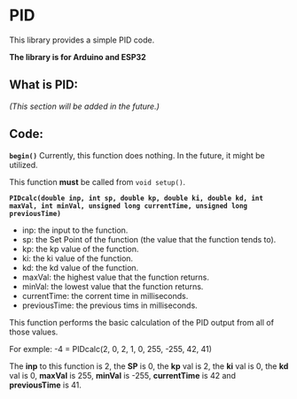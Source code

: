 # PID

This library provides a simple PID code. 

**The library is for Arduino and ESP32**

## What is PID:
*(This section will be added in the future.)*

## Code:

**`begin()`**
Currently, this function does nothing. In the future, it might be utilized.

This function **must** be called from `void setup()`.


**`PIDcalc(double inp, int sp, double kp, double ki, double kd, int maxVal, int minVal, unsigned long currentTime, unsigned long previousTime)`**
- inp: the input to the function.
- sp: the Set Point of the function (the value that the function tends to).
- kp: the kp value of the function.
- ki: the ki value of the function.
- kd: the kd value of the function.
- maxVal: the highest value that the function returns.
- minVal: the lowest value that the function returns.
- currentTime: the corrent time in milliseconds.
- previousTime: the previous tims in milliseconds.

This function performs the basic calculation of the PID output from all of those values.


For exmple:
-4 = PIDcalc(2, 0, 2, 1, 0, 255, -255, 42, 41)

The **inp** to this function is 2, the **SP** is 0, the **kp** val is 2, the **ki** val is 0, the **kd** val is 0, **maxVal** is 255, **minVal** is -255, **currentTime** is 42 and **previousTime** is 41.
